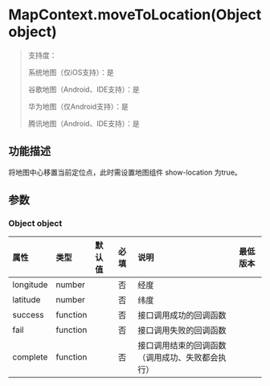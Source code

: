 # MapContext.moveToLocation(Object object)

>  支持度：
>
> 系统地图（仅iOS支持）：是
>
> 谷歌地图（Android、IDE支持）：是
>
> 华为地图（仅Android支持）：是
>
> 腾讯地图（Android、IDE支持）：是

## 功能描述

将地图中心移置当前定位点，此时需设置地图组件 show-location 为true。

## 参数

### Object object

| 属性      | 类型     | 默认值 | 必填 | 说明                                             | 最低版本                                                     |
| :-------- | :------- | :----- | :--- | :----------------------------------------------- | :----------------------------------------------------------- |
| longitude | number   |        | 否   | 经度                                             |   |
| latitude  | number   |        | 否   | 纬度                                             |   |
| success   | function |        | 否   | 接口调用成功的回调函数                           |                                                              |
| fail      | function |        | 否   | 接口调用失败的回调函数                           |                                                              |
| complete  | function |        | 否   | 接口调用结束的回调函数（调用成功、失败都会执行） |                                                              |